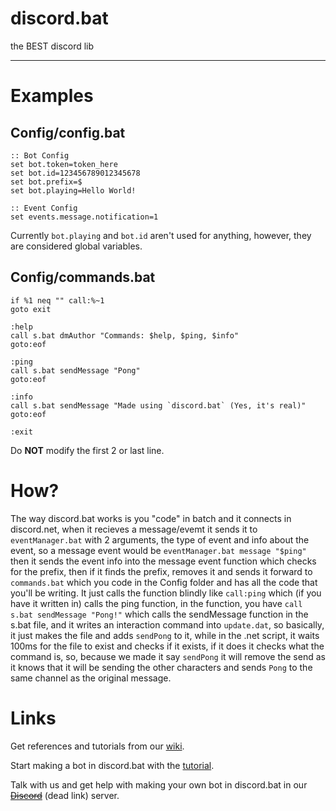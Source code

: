 # discord.bat
the BEST discord lib

***

# Examples
## Config/config.bat
```batch
:: Bot Config
set bot.token=token_here
set bot.id=123456789012345678
set bot.prefix=$
set bot.playing=Hello World!

:: Event Config
set events.message.notification=1
```
Currently `bot.playing` and `bot.id` aren't used for anything, however, they are considered global variables.

## Config/commands.bat
```batch
if %1 neq "" call:%~1
goto exit

:help
call s.bat dmAuthor "Commands: $help, $ping, $info"
goto:eof

:ping
call s.bat sendMessage "Pong"
goto:eof

:info
call s.bat sendMessage "Made using `discord.bat` (Yes, it's real)"
goto:eof

:exit
```
Do **NOT** modify the first 2 or last line.

# How?
The way discord.bat works is you "code" in batch and it connects in discord.net, when it recieves a message/evemt it sends it to `eventManager.bat` with 2 arguments, the type of event and info about the event, so a message event would be `eventManager.bat message "$ping"` then it sends the event info into the message event function which checks for the prefix, then if it finds the prefix, removes it and sends it forward to `commands.bat` which you code in the Config folder and has all the code that you'll be writing. It just calls the function blindly like `call:ping` which (if you have it written in) calls the ping function, in the function, you have `call s.bat sendMessage "Pong!"` which calls the sendMessage function in the s.bat file, and it writes an interaction command into `update.dat`, so basically, it just makes the file and adds `sendPong` to it, while in the .net script, it waits 100ms for the file to exist and checks if it exists, if it does it checks what the command is, so, because we made it say `sendPong` it will remove the send as it knows that it will be sending the other characters and sends `Pong` to the same channel as the original message.


# Links
Get references and tutorials from our [wiki](https://github.com/MininMobile/discord.bat/wiki).

Start making a bot in discord.bat with the [tutorial](https://github.com/MininMobile/discord.bat/wiki/Tutorial-1:-Downloading-the-Repository).

Talk with us and get help with making your own bot in discord.bat in our ~~[Discord](https://discord.gg/Fhaa72f)~~ (dead link) server.
